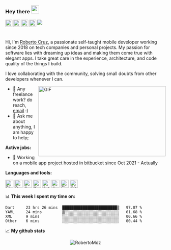 ### Hey there <img src="https://media.giphy.com/media/hvRJCLFzcasrR4ia7z/giphy.gif" width="25px">

<a href="https://discord.com/users/786300662690218035">
  <img align="left" alt="Roberto's Discord" width="22px" src="https://user-images.githubusercontent.com/61483018/139495710-93812f89-cb8e-48a3-8050-a3a73c8e186d.png" />
</a>
<a href="https://twitter.com/Roberth_Mdz">
  <img align="left" alt="Roberth Mdz | Twitter" width="22px" src="https://user-images.githubusercontent.com/61483018/139498091-bf8cc360-545e-4dc8-b099-38f8cafece10.png" />
</a>
<a href="https://www.linkedin.com/in/roberthmdz/">
  <img align="left" alt="Roberto's LinkedIN" width="22px" src="https://user-images.githubusercontent.com/61483018/139497995-8a529711-2b57-46ca-82d4-5691f14036dc.png" />
</a>
<a href="https://www.instagram.com/roberthmdz/">
  <img align="left" alt="Roberto's Instagram" width="22px" src="https://user-images.githubusercontent.com/61483018/139498335-cba30a36-faac-4938-bd99-8b35b2788a63.png" />
</a>

![](https://visitor-badge.glitch.me/badge?page_id=/RobertoMdz)

<br />

Hi, I'm [Roberto Cruz](https://robertomdz.github.io), a passionate self-taught mobile developer working since 2018 on tech companies and personal projects. My passion for software lies with dreaming up ideas and making them come true with elegant apps. I take great care in the experience, architecture, and code quality of the things I build.

I love collaborating with the community, solving small doubts from other developers whenever I can.

 <img align="right" alt="GIF" src="https://user-images.githubusercontent.com/61483018/139500277-bbb4f3f8-3a32-4e29-af91-56d7c83ef02f.gif?raw=true" width="400" height="220" />
  
- 💼 Any freelance work? do reach, [email](mailto:roberto.cr.mendoza@gmail.com) :)
- 💬 Ask me about anything, I am happy to help;

**Active jobs:**
- 💼 Working on a mobile app project hosted in bitbucket since Oct 2021 - Actually


**Languages and tools:**  

<p float="left">
  <img alt="Flutter" height="25" src="https://user-images.githubusercontent.com/61483018/139509830-38e75522-65df-45cf-8a47-fbff63e82b90.png">
  <img alt="Dart" height="25" src="https://cdn.jsdelivr.net/gh/devicons/devicon/icons/dart/dart-original.svg">
  <img alt="Android" height="25" src="https://cdn.jsdelivr.net/gh/devicons/devicon/icons/android/android-plain.svg">
  <img alt="Kotlin" height="25" src="https://cdn.jsdelivr.net/gh/devicons/devicon/icons/kotlin/kotlin-original.svg">
  <img alt="Jetpack Compose" height="25" src="https://user-images.githubusercontent.com/61483018/139510569-0c825ee0-6753-48de-b53a-2dd39359aab2.png">
  <img alt="Java" height="25" src="https://cdn.jsdelivr.net/gh/devicons/devicon/icons/java/java-original-wordmark.svg">
  <img alt="Firebase" height="25" src="https://cdn.jsdelivr.net/gh/devicons/devicon/icons/firebase/firebase-plain-wordmark.svg">
  <img alt="Git" height="25" src="https://cdn.jsdelivr.net/gh/devicons/devicon/icons/git/git-original.svg">
</p>

📊 **This week I spent my time on:**
<!--START_SECTION:waka-->

```text
Dart     23 hrs 26 mins  ████████████████████████▒   97.07 %
YAML     24 mins         ▒░░░░░░░░░░░░░░░░░░░░░░░░   01.68 %
XML      9 mins          ░░░░░░░░░░░░░░░░░░░░░░░░░   00.66 %
Other    6 mins          ░░░░░░░░░░░░░░░░░░░░░░░░░   00.44 %
```

<!--END_SECTION:waka-->

📈 **My github stats**

<p align="center"> <img src="https://github-readme-stats.vercel.app/api?username=RobertoMdz&count_private=true&show_icons=true&theme=gotham" alt="RobertoMdz" />






